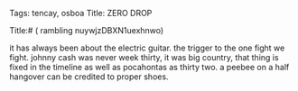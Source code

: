 Tags: tencay, osboa
Title: ZERO DROP
  
<p></p>
Title:# ( rambling nuywjzDBXN1uexhnwo)  
  
it has always been about the electric guitar. the trigger to the one fight we fight. johnny cash was never week thirty, it was big country, that thing is fixed in the timeline as well as pocahontas as thirty two. a peebee on a half hangover can be credited to proper shoes.